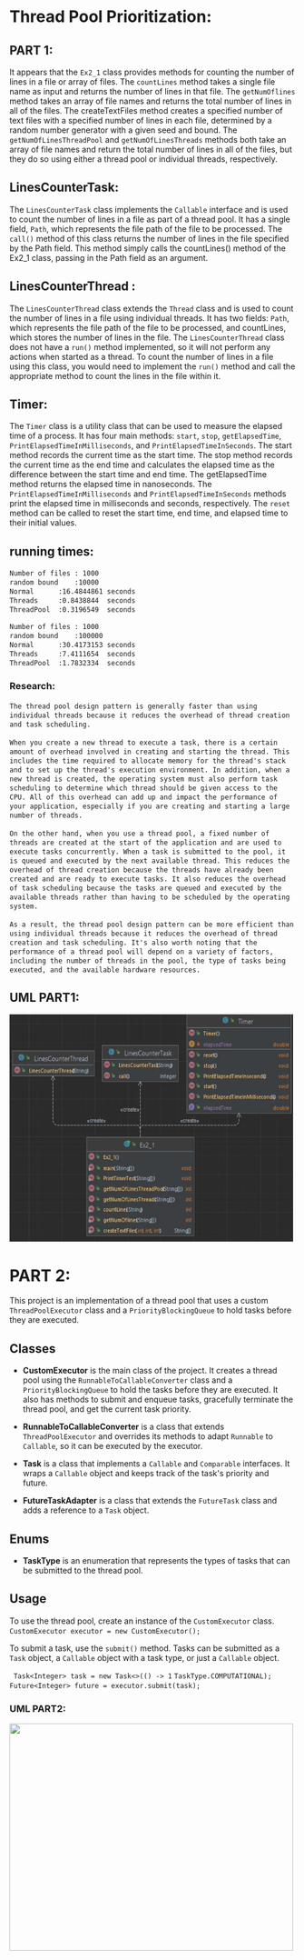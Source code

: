 # Thread Pool Prioritization:

## PART 1:
It appears that the `Ex2_1` class provides methods for counting the number of lines in a file or array of files. The `countLines` method takes a single file name as input and returns the number of lines in that file. The `getNumOflines` method takes an array of file names and returns the total number of lines in all of the files. The createTextFiles method creates a specified number of text files with a specified number of lines in each file, determined by a random number generator with a given seed and bound. The `getNumOfLinesThreadPool` and `getNumOfLinesThreads` methods both take an array of file names and return the total number of lines in all of the files, but they do so using either a thread pool or individual threads, respectively.
## LinesCounterTask:
The `LinesCounterTask` class implements the `Callable` interface and is used to count the number of lines in a file as part of a thread pool. It has a single field, `Path`, which represents the file path of the file to be processed. The `call()` method of this class returns the number of lines in the file specified by the Path field. This method simply calls the countLines() method of the Ex2_1 class, passing in the Path field as an argument.
## LinesCounterThread :
The `LinesCounterThread` class extends the `Thread` class and is used to count the number of lines in a file using individual threads. It has two fields: `Path`, which represents the file path of the file to be processed, and countLines, which stores the number of lines in the file. The `LinesCounterThread` class does not have a `run()` method implemented, so it will not perform any actions when started as a thread. To count the number of lines in a file using this class, you would need to 
implement the `run()` method and call the appropriate method to count the lines in the file within it.
## Timer:
The `Timer` class is a utility class that can be used to measure the elapsed time of a process. It has four main methods: `start`, `stop`, `getElapsedTime`, `PrintElapsedTimeInMilliseconds`, and `PrintElapsedTimeInSeconds`. The start method records the current time as the start time. The stop method records the current time as the end time and calculates the elapsed time as the difference between the start time and end time. The getElapsedTime method returns the elapsed time in nanoseconds. The `PrintElapsedTimeInMilliseconds` and `PrintElapsedTimeInSeconds` methods print the elapsed time in milliseconds and seconds, respectively. The `reset` method can be called to reset the start time, end time, and elapsed time to their initial values.
## running times: 
```
Number of files : 1000
random bound    :10000
Normal      :16.4844861 seconds
Threads     :0.8438844  seconds
ThreadPool  :0.3196549  seconds
```
```
Number of files : 1000
random bound    :100000
Normal      :30.4173153 seconds
Threads     :7.4111654  seconds
ThreadPool  :1.7832334  seconds
```
 ### Research:
  ``` 
  The thread pool design pattern is generally faster than using individual threads because it reduces the overhead of thread creation and task scheduling.

When you create a new thread to execute a task, there is a certain amount of overhead involved in creating and starting the thread. This includes the time required to allocate memory for the thread's stack and to set up the thread's execution environment. In addition, when a new thread is created, the operating system must also perform task scheduling to determine which thread should be given access to the CPU. All of this overhead can add up and impact the performance of your application, especially if you are creating and starting a large number of threads.

On the other hand, when you use a thread pool, a fixed number of threads are created at the start of the application and are used to execute tasks concurrently. When a task is submitted to the pool, it is queued and executed by the next available thread. This reduces the overhead of thread creation because the threads have already been created and are ready to execute tasks. It also reduces the overhead of task scheduling because the tasks are queued and executed by the available threads rather than having to be scheduled by the operating system.

As a result, the thread pool design pattern can be more efficient than using individual threads because it reduces the overhead of thread creation and task scheduling. It's also worth noting that the performance of a thread pool will depend on a variety of factors, including the number of threads in the pool, the type of tasks being executed, and the available hardware resources.
  ```
## UML PART1:
<img src="https://github.com/ibrahim3999/Ex2_oop/blob/master/src/Ex2_1/UML/Pic/UML.jpg" width="500" height="400">

# PART 2:
This project is an implementation of a thread pool that uses a custom `ThreadPoolExecutor` class and a `PriorityBlockingQueue` to hold tasks before they are executed.

## Classes
- **CustomExecutor** is the main class of the project. It creates a thread pool using the `RunnableToCallableConverter` class and a `PriorityBlockingQueue` to hold the tasks before they are executed. It also has methods to submit and enqueue tasks, gracefully terminate the thread pool, and get the current task priority.

- **RunnableToCallableConverter**  is a class that extends `ThreadPoolExecutor` and overrides its methods to adapt `Runnable` to `Callable`, so it can be executed by the executor. 

- **Task** is a class that implements a `Callable` and `Comparable` interfaces.  It wraps a `Callable` object and keeps track of the task's priority and future.

- **FutureTaskAdapter** is a class that extends the `FutureTask` class and adds a reference to a `Task` object.

## Enums
- **TaskType** is an enumeration that represents the types of tasks that can be submitted to the thread pool.

## Usage

To use the thread pool, create an instance of the `CustomExecutor` class.
```CustomExecutor executor = new CustomExecutor();```

To submit a task, use the `submit()` method. Tasks can be submitted as a `Task` object, a `Callable` object with a task type, or just a `Callable` object.

``` Task<Integer> task = new Task<>(() -> 1```
``` TaskType.COMPUTATIONAL); ```
``` Future<Integer> future = executor.submit(task); ```
### UML PART2:
<img src="https://github.com/ibrahim3999/Ex2_oop/blob/master/src/Ex2_2/UML/Part2.jpg" width="500" height="400">
